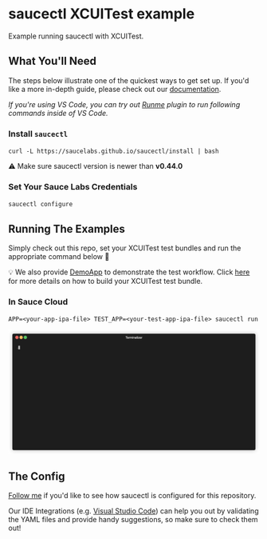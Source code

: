 # saucectl XCUITest example

Example running saucectl with XCUITest.

## What You'll Need

The steps below illustrate one of the quickest ways to get set up. If you'd like a more in-depth guide, please check out
our [documentation](https://docs.saucelabs.com/testrunner-toolkit/installation).

_If you're using VS Code, you can try out [Runme](https://marketplace.visualstudio.com/items?itemName=stateful.runme) plugin to run following commands inside of VS Code._

### Install `saucectl`

```shell
curl -L https://saucelabs.github.io/saucectl/install | bash
```

⚠ Make sure saucectl version is newer than **v0.44.0**

### Set Your Sauce Labs Credentials

```shell
saucectl configure
```

## Running The Examples

Simply check out this repo, set your XCUITest test bundles and run the appropriate command below :rocket:

:bulb: We also provide [DemoApp](DemoApp/) to demonstrate the test workflow. Click [here](.github/workflows/test.yml) for more details on how to build your XCUITest test bundle.
### In Sauce Cloud

```shell
APP=<your-app-ipa-file> TEST_APP=<your-test-app-ipa-file> saucectl run
```

![sauce cloud example](assets/sauce_cloud_example.gif)

## The Config

[Follow me](.sauce/config.yml) if you'd like to see how saucectl is configured for this repository.

Our IDE Integrations (e.g. [Visual Studio Code](https://docs.saucelabs.com/testrunner-toolkit/ide-integrations/vscode)) can help you out by validating the YAML files and provide handy suggestions, so make sure to check them out!
